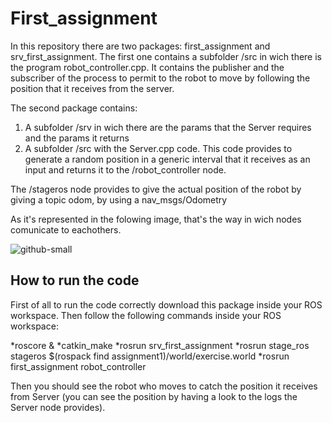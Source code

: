
# First_assignment

In this repository there are two packages: first_assignment and srv_first_assignment.
The first one contains a subfolder /src in wich there is the program robot_controller.cpp. It contains the publisher and the subscriber of the process to permit to the robot to move by following the position that it receives from the server.

The second package contains:

1) A subfolder /srv in wich there are the params that the Server requires and the params it returns
2) A subfolder /src with the Server.cpp code. This code provides to generate a random position in a generic interval that it receives as an input and returns it to the /robot_controller node.

The /stageros node provides to give the actual position of the robot by giving a topic odom, by using a nav_msgs/Odometry


As it's represented in the folowing image, that's the way in wich nodes comunicate to eachothers.

![github-small](https://user-images.githubusercontent.com/48511957/101025417-74aaf380-356d-11eb-8549-9952303d6bf4.png)

## How to run the code

First of all to run the code correctly download this package inside your ROS workspace. Then follow the following commands inside your ROS workspace:

*roscore &
*catkin_make
*rosrun srv_first_assignment
*rosrun stage_ros stageros $(rospack find assignment1)/world/exercise.world
*rosrun first_assignment robot_controller

Then you should see the robot who moves to catch the position it receives from Server (you can see the position by having a look to the logs the Server node provides).
